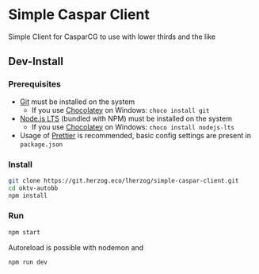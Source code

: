 # Simple Caspar Client

Simple Client for CasparCG to use with lower thirds and the like

## Dev-Install

### Prerequisites

- [Git](https://git-scm.com/) must be installed on the system
  - If you use [Chocolatey](https://chocolatey.org/) on Windows: `choco install git`
- [Node.js LTS](https://nodejs.org/en/) (bundled with NPM) must be installed on the system
  - If you use [Chocolatey](https://chocolatey.org/) on Windows: `choco install nodejs-lts`
- Usage of [Prettier](https://prettier.io/) is recommended, basic config settings are present in `package.json`

### Install

```bash
git clone https://git.herzog.eco/lherzog/simple-caspar-client.git
cd oktv-autobb
npm install
```

### Run

```bash
npm start
```

Autoreload is possible with nodemon and

```bash
npm run dev
```
